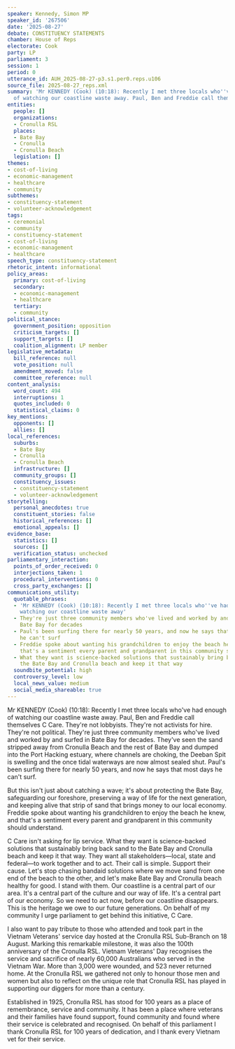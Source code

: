 ```yaml
---
speaker: Kennedy, Simon MP
speaker_id: '267506'
date: '2025-08-27'
debate: CONSTITUENCY STATEMENTS
chamber: House of Reps
electorate: Cook
party: LP
parliament: 3
session: 1
period: 0
utterance_id: AUH_2025-08-27-p3.s1.per0.reps.u106
source_file: 2025-08-27_reps.xml
summary: 'Mr KENNEDY (Cook) (10:18): Recently I met three locals who''ve had enough
  of watching our coastline waste away. Paul, Ben and Freddie call themselves C Care'
entities:
  people: []
  organizations:
  - Cronulla RSL
  places:
  - Bate Bay
  - Cronulla
  - Cronulla Beach
  legislation: []
themes:
- cost-of-living
- economic-management
- healthcare
- community
subthemes:
- constituency-statement
- volunteer-acknowledgement
tags:
- ceremonial
- community
- constituency-statement
- cost-of-living
- economic-management
- healthcare
speech_type: constituency-statement
rhetoric_intent: informational
policy_areas:
  primary: cost-of-living
  secondary:
  - economic-management
  - healthcare
  tertiary:
  - community
political_stance:
  government_position: opposition
  criticism_targets: []
  support_targets: []
  coalition_alignment: LP member
legislative_metadata:
  bill_reference: null
  vote_position: null
  amendment_moved: false
  committee_reference: null
content_analysis:
  word_count: 494
  interruptions: 1
  quotes_included: 0
  statistical_claims: 0
key_mentions:
  opponents: []
  allies: []
local_references:
  suburbs:
  - Bate Bay
  - Cronulla
  - Cronulla Beach
  infrastructure: []
  community_groups: []
  constituency_issues:
  - constituency-statement
  - volunteer-acknowledgement
storytelling:
  personal_anecdotes: true
  constituent_stories: false
  historical_references: []
  emotional_appeals: []
evidence_base:
  statistics: []
  sources: []
  verification_status: unchecked
parliamentary_interaction:
  points_of_order_received: 0
  interjections_taken: 1
  procedural_interventions: 0
  cross_party_exchanges: []
communications_utility:
  quotable_phrases:
  - 'Mr KENNEDY (Cook) (10:18): Recently I met three locals who''ve had enough of
    watching our coastline waste away'
  - They're just three community members who've lived and worked by and surfed in
    Bate Bay for decades
  - Paul's been surfing there for nearly 50 years, and now he says that most days
    he can't surf
  - Freddie spoke about wanting his grandchildren to enjoy the beach he knew, and
    that's a sentiment every parent and grandparent in this community should understand
  - What they want is science-backed solutions that sustainably bring back sand to
    the Bate Bay and Cronulla beach and keep it that way
  soundbite_potential: high
  controversy_level: low
  local_news_value: medium
  social_media_shareable: true
---
```


Mr KENNEDY (Cook) (10:18): Recently I met three locals who've had enough of watching our coastline waste away. Paul, Ben and Freddie call themselves C Care. They're not lobbyists. They're not activists for hire. They're not political. They're just three community members who've lived and worked by and surfed in Bate Bay for decades. They've seen the sand stripped away from Cronulla Beach and the rest of Bate Bay and dumped into the Port Hacking estuary, where channels are choking, the Deeban Spit is swelling and the once tidal waterways are now almost sealed shut. Paul's been surfing there for nearly 50 years, and now he says that most days he can't surf.

But this isn't just about catching a wave; it's about protecting the Bate Bay, safeguarding our foreshore, preserving a way of life for the next generation, and keeping alive that strip of sand that brings money to our local economy. Freddie spoke about wanting his grandchildren to enjoy the beach he knew, and that's a sentiment every parent and grandparent in this community should understand.

C Care isn't asking for lip service. What they want is science-backed solutions that sustainably bring back sand to the Bate Bay and Cronulla beach and keep it that way. They want all stakeholders—local, state and federal—to work together and to act. Their call is simple. Support their cause. Let's stop chasing bandaid solutions where we move sand from one end of the beach to the other, and let's make Bate Bay and Cronulla beach healthy for good. I stand with them. Our coastline is a central part of our area. It's a central part of the culture and our way of life. It's a central part of our economy. So we need to act now, before our coastline disappears. This is the heritage we owe to our future generations. On behalf of my community I urge parliament to get behind this initiative, C Care.

I also want to pay tribute to those who attended and took part in the Vietnam Veterans' service day hosted at the Cronulla RSL Sub-Branch on 18 August. Marking this remarkable milestone, it was also the 100th anniversary of the Cronulla RSL. Vietnam Veterans' Day recognises the service and sacrifice of nearly 60,000 Australians who served in the Vietnam War. More than 3,000 were wounded, and 523 never returned home. At the Cronulla RSL we gathered not only to honour those men and women but also to reflect on the unique role that Cronulla RSL has played in supporting our diggers for more than a century.

Established in 1925, Cronulla RSL has stood for 100 years as a place of remembrance, service and community. It has been a place where veterans and their families have found support, found community and found where their service is celebrated and recognised. On behalf of this parliament I thank Cronulla RSL for 100 years of dedication, and I thank every Vietnam vet for their service.
